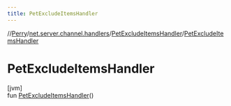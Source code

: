 ```yaml
---
title: PetExcludeItemsHandler
---
```

//[Perry](../../../index.html)/[net.server.channel.handlers](../index.html)/[PetExcludeItemsHandler](index.html)/[PetExcludeItemsHandler](-pet-exclude-items-handler.html)



# PetExcludeItemsHandler



[jvm]\
fun [PetExcludeItemsHandler](-pet-exclude-items-handler.html)()




